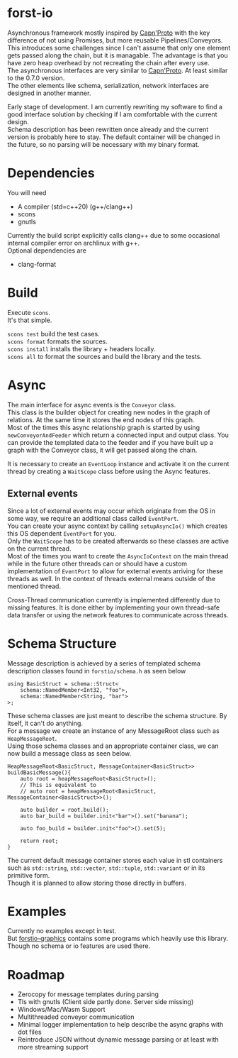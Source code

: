 # forst-io

Asynchronous framework mostly inspired by [Capn'Proto](https://github.com/capnproto/capnproto) with the key difference of not
using Promises, but more reusable Pipelines/Conveyors. This introduces some challenges since I can't assume that only one
element gets passed along the chain, but it is managable. The advantage is that you have zero heap overhead by not recreating the chain after every use.  
The asynchronous interfaces are very similar to [Capn'Proto](https://github.com/capnproto/capnproto). At least similar to the 0.7.0 version.  
The other elements like schema, serialization, network interfaces are designed in another manner.  

Early stage of development. I am currently rewriting my software to find a good interface solution by checking if I am comfortable with the current design.  
Schema description has been rewritten once already and the current version is probably here to stay. The default container will be changed in the future, so
no parsing will be necessary with my binary format.  

# Dependencies  

You will need  

* A compiler (std=c++20) (g++/clang++)  
* scons  
* gnutls  

Currently the build script explicitly calls clang++ due to some occasional internal compiler error on archlinux with g++.  
Optional dependencies are  

* clang-format  

# Build  

Execute `scons`.  
It's that simple.  

`scons test` build the test cases.  
`scons format` formats the sources.  
`scons install` installs the library + headers locally.  
`scons all` to format the sources and build the library and the tests.  

# Async  

The main interface for async events is the ```Conveyor``` class.  
This class is the builder object for creating new nodes in the graph of relations. At the same time it stores the end nodes of this graph.  
Most of the times this async relationship graph is started by using ```newConveyorAndFeeder``` which return a connected input and output
class. You can provide the templated data to the feeder and if you have built up a graph with the Conveyor class, it will get passed along the
chain.  

It is necessary to create an ```EventLoop``` instance and activate it on the current thread by creating a ```WaitScope``` class before using the
Async features.  

## External events  

Since a lot of external events may occur which originate from the OS in some way, we require an additional class called ```EventPort```.  
You can create your async context by calling ```setupAsyncIo()``` which creates this OS dependent ```EventPort``` for you.  
Only the ```WaitScope``` has to be created afterwards so these classes are active on the current thread.  
Most of the times you want to create the ```AsyncIoContext``` on the main thread while in the future other threads can or should have a custom implementation
of ```EventPort``` to allow for external events arriving for these threads as well. In the context of threads external means outside of the mentioned thread.  

Cross-Thread communication currently is implemented differently due to missing features. It is done either by implementing your own thread-safe data
transfer or using the network features to communicate across threads.  

# Schema Structure  

Message description is achieved by a series of templated schema description classes found in ```forstio/schema.h``` as seen below

```
using BasicStruct = schema::Struct<
	schema::NamedMember<Int32, "foo">,
	schema::NamedMember<String, "bar">	
>;
```  
These schema classes are just meant to describe the schema structure. By itself, it can't do anything.  
For a message we create an instance of any MessageRoot class such as `HeapMessageRoot`.  
Using those schema classes and an appropriate container class, we can now build a message class as seen below.  

```
HeapMessageRoot<BasicStruct, MessageContainer<BasicStruct>> buildBasicMessage(){
	auto root = heapMessageRoot<BasicStruct>();
	// This is equivalent to
	// auto root = heapMessageRoot<BasicStruct, MessageContainer<BasicStruct>>();

	auto builder = root.build();
	auto bar_build = builder.init<"bar">().set("banana");
	
	auto foo_build = builder.init<"foo">().set(5);

	return root;
}
```

The current default message container stores each value in stl containers such as `std::string`, `std::vector`, `std::tuple`, `std::variant`
or in its primitive form.  
Though it is planned to allow storing those directly in buffers.  

# Examples  

Currently no examples except in test.  
But [forstio-graphics](https://github.cim/keldu/kelgin-graphics) contains some programs which heavily use
this library. Though no schema or io features are used there.  

# Roadmap  

* Zerocopy for message templates during parsing  
* Tls with gnutls (Client side partly done. Server side missing)  
* Windows/Mac/Wasm Support  
* Multithreaded conveyor communication  
* Minimal logger implementation to help describe the async graphs with dot files  
* Reintroduce JSON without dynamic message parsing or at least with more streaming support  
